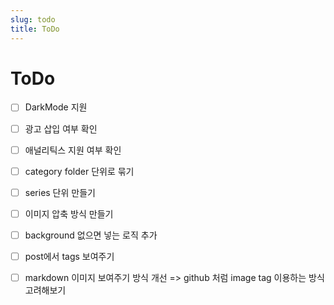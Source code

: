 ```yaml
---
slug: todo
title: ToDo
---
```


# ToDo

- [ ] DarkMode 지원
- [ ] 광고 삽입 여부 확인
- [ ] 애널리틱스 지원 여부 확인
- [ ] category folder 단위로 묶기
- [ ] series 단위 만들기
- [ ] 이미지 압축 방식 만들기
- [ ] background 없으면 넣는 로직 추가
- [ ] post에서 tags 보여주기
- [ ] markdown 이미지 보여주기 방식 개선 => github 처럼 image tag 이용하는 방식 고려해보기

